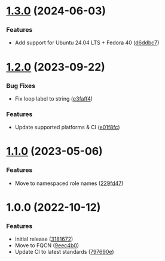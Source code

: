 # [1.3.0](https://github.com/de-it-krachten/ansible-role-wordpress/compare/v1.2.0...v1.3.0) (2024-06-03)


### Features

* Add support for Ubuntu 24.04 LTS + Fedora 40 ([d6ddbc7](https://github.com/de-it-krachten/ansible-role-wordpress/commit/d6ddbc70da45dfbb775df4c29eb36f5d6567fd48))

# [1.2.0](https://github.com/de-it-krachten/ansible-role-wordpress/compare/v1.1.0...v1.2.0) (2023-09-22)


### Bug Fixes

* Fix loop label to string ([e3faff4](https://github.com/de-it-krachten/ansible-role-wordpress/commit/e3faff427420e09ba075f08d17ce4f0cbb616c52))


### Features

* Update supported platforms & CI ([e01f8fc](https://github.com/de-it-krachten/ansible-role-wordpress/commit/e01f8fc361bf559cbf9f403baf8308c7a0af8521))

# [1.1.0](https://github.com/de-it-krachten/ansible-role-wordpress/compare/v1.0.0...v1.1.0) (2023-05-06)


### Features

* Move to namespaced role names ([229fd47](https://github.com/de-it-krachten/ansible-role-wordpress/commit/229fd475132950bd9d2066d999fd919d4b4db427))

# 1.0.0 (2022-10-12)


### Features

* Initial release ([3181672](https://github.com/de-it-krachten/ansible-role-wordpress/commit/31816727ea4a6189651ed72fa1f72fde20cca31c))
* Move to FQCN ([9eec4b0](https://github.com/de-it-krachten/ansible-role-wordpress/commit/9eec4b011dab7b5a846cf4a893bdc6ef150213e9))
* Update CI to latest standards ([797690e](https://github.com/de-it-krachten/ansible-role-wordpress/commit/797690efc659369d2db1418d78c4e9ab3ce9c3ae))
